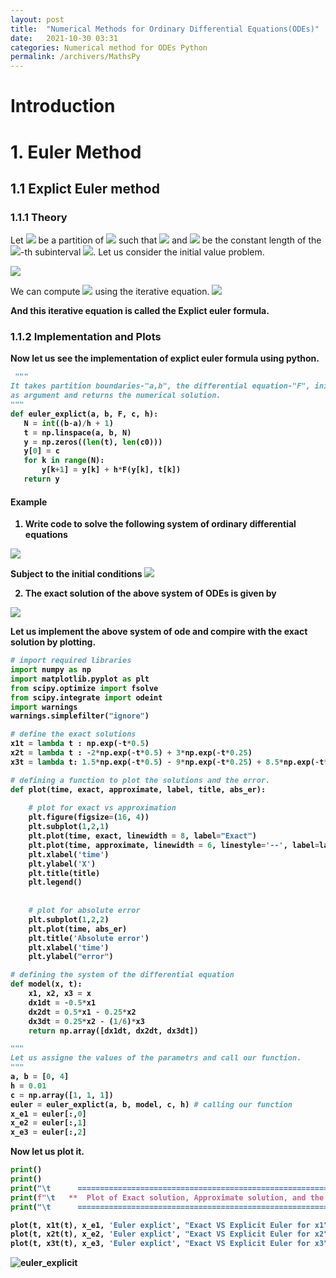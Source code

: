 ```yaml
---
layout: post
title:  "Numerical Methods for Ordinary Differential Equations(ODEs)"
date:   2021-10-30 03:31
categories: Numerical method for ODEs Python
permalink: /archivers/MathsPy
---
```

# Introduction

# 1. Euler Method
## 1.1 Explict Euler method
### 1.1.1 Theory 
Let <img src="https://latex.codecogs.com/svg.latex?\normalsize&space;t_k"/> be a partition of <img src="https://latex.codecogs.com/svg.latex?\normalsize&space;[a,b]"/> such that <img src="https://latex.codecogs.com/svg.latex?\normalsize&space;a=t_0<t_1<\cdots<t_{N-1}<t_{N}=b"/> and <img src="https://latex.codecogs.com/svg.latex?\normalsize;H"/> 
be the constant length of the <img src="https://latex.codecogs.com/svg.latex?\normalsize&space;k"/>-th subinterval 
<img src="https://latex.codecogs.com/svg.latex?\normalsize&space;H = t_k - t_{k-1}"/>. Let us consider the initial value problem.

<img src="https://latex.codecogs.com/svg.latex?\Large&space;\begin{equation}
  \begin{cases}
    y' = F(y, t),      & \quad \text{on } [a, b]\\\\
    y(a) = c,
  \end{cases}
\end{equation}"/>

We can compute <img src="https://latex.codecogs.com/svg.latex?\normalsize&space;y_{k+1}"/> using the iterative equation.<b>
<img src="https://latex.codecogs.com/svg.latex?\normalsize&space;y_{k+1} = y_k + HF(y_k, t_k)"/>

And this iterative equation is called the Explict euler formula.

### 1.1.2 Implementation and Plots
  Now let us see the implementation of explict euler formula using python.
 ```python
  """
It takes partition boundaries-"a,b", the differential equation-"F", initial values-'c', and the step size-'h'
as argument and returns the numerical solution.
"""
def euler_explict(a, b, F, c, h):
    N = int((b-a)/h + 1)
    t = np.linspace(a, b, N)
    y = np.zeros((len(t), len(c0)))
    y[0] = c
    for k in range(N):
        y[k+1] = y[k] + h*F(y[k], t[k])
    return y               
```
#### Example
  
 1. Write code to solve the following system of ordinary differential equations

<img src="https://latex.codecogs.com/svg.latex?\Large&space;\begin{cases}
\frac{dx_1}{dt} = -\frac{1}{2}x_1\\\\
\frac{dx_2}{dt} = \frac{1}{2}x_1-\frac{1}{4}x_2 & \quad \text{ on } [0,4]\\\\ 
\frac{dx_3}{dt} = \frac{1}{4}x_2-\frac{1}{6}x_3
\end{cases}"/>


Subject to the initial conditions <img src="https://latex.codecogs.com/svg.latex?\normalsize&space; x_1(0) = 1, x_2(0) = 1, x_3(0) = 1
"/>

2. The exact solution of the above system of ODEs is given by

<img src="https://latex.codecogs.com/svg.latex?\Large&space;\begin{cases}
x_1(t) =  e^{-t/2}\\
x_2(t)=  -2e^{-t/2}+3e^{-t/4}\\
x_3(t) =  \dfrac{3}{2}e^{-t/2} - 9e^{-t/4} + \dfrac{17}{2}e^{-t/6}
\end{cases}"/>
  
Let us implement the above system of ode and compire with the exact solution by plotting.
  
```python
# import required libraries
import numpy as np
import matplotlib.pyplot as plt
from scipy.optimize import fsolve
from scipy.integrate import odeint
import warnings
warnings.simplefilter("ignore")
```
 
```python
# define the exact solutions
x1t = lambda t : np.exp(-t*0.5)
x2t = lambda t : -2*np.exp(-t*0.5) + 3*np.exp(-t*0.25)
x3t = lambda t: 1.5*np.exp(-t*0.5) - 9*np.exp(-t*0.25) + 8.5*np.exp(-t*1/6)
```
```python 
# defining a function to plot the solutions and the error.
def plot(time, exact, approximate, label, title, abs_er):
    
    # plot for exact vs approximation
    plt.figure(figsize=(16, 4))
    plt.subplot(1,2,1)
    plt.plot(time, exact, linewidth = 8, label="Exact")
    plt.plot(time, approximate, linewidth = 6, linestyle='--', label=label)
    plt.xlabel('time')
    plt.ylabel('X')
    plt.title(title)
    plt.legend()
    
    
    # plot for absolute error
    plt.subplot(1,2,2)
    plt.plot(time, abs_er)
    plt.title('Absolute error')
    plt.xlabel('time')
    plt.ylabel("error")
```
  
```python
# defining the system of the differential equation
def model(x, t):
    x1, x2, x3 = x
    dx1dt = -0.5*x1
    dx2dt = 0.5*x1 - 0.25*x2
    dx3dt = 0.25*x2 - (1/6)*x3
    return np.array([dx1dt, dx2dt, dx3dt])
```
```python
"""
Let us assigne the values of the parametrs and call our function.
"""
a, b = [0, 4]
h = 0.01
c = np.array([1, 1, 1])
euler = euler_explict(a, b, model, c, h) # calling our function
x_e1 = euler[:,0]
x_e2 = euler[:,1]
x_e3 = euler[:,2]
```
Now let us plot it.
```python
print()
print()
print("\t      =================================================================================")
print(f"\t   **  Plot of Exact solution, Approximate solution, and the error Using Explicit Euler **")
print("\t      ==================================================================================\n")

plot(t, x1t(t), x_e1, 'Euler explict', "Exact VS Explicit Euler for x1", abs(x1t(t) - x_e1))
plot(t, x2t(t), x_e2, 'Euler explict', "Exact VS Explicit Euler for x2", abs(x2t(t) - x_e2))
plot(t, x3t(t), x_e3, 'Euler explict', "Exact VS Explicit Euler for x3", abs(x3t(t) - x_e3))
```
![euler_explicit](https://github.com/luelhagos/luelhagos.github.io/blob/gh-pages/Figures/eu_ex.png?raw=true)
  
